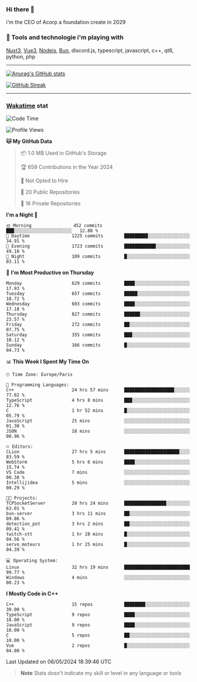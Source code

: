 ### Hi there 👋

i'm the CEO of Acorp a foundation create in 2029  

### 🧰 Tools and technologie i'm playing with

[Nuxt3](https://nuxt.com), [Vue3](https://vuejs.org/), [Nodejs](https://nodejs.org), [Bun](https://bun.sh/), discord.js, typescript, javascript, c++, qt6, python, php

---

[![Anurag's GitHub stats](https://github-readme-stats.vercel.app/api?username=ackimixs&show_icons=true&theme=github_dark&count_private=true)](https://www.ackimixs.xyz)

[![GitHub Streak](https://github-readme-streak-stats.herokuapp.com?user=Ackimixs&theme=github-dark-blue&date_format=j%20M%5B%20Y%5D&mode=weekly)](https://git.io/streak-stats)

---
 
 ### [Wakatime](https://wakatime.com/) stat

<!--START_SECTION:waka-->
![Code Time](http://img.shields.io/badge/Code%20Time-1%2C080%20hrs%2016%20mins-blue)

![Profile Views](http://img.shields.io/badge/Profile%20Views-0-blue)

**🐱 My GitHub Data** 

> 📦 1.0 MB Used in GitHub's Storage 
 > 
> 🏆 659 Contributions in the Year 2024
 > 
> 🚫 Not Opted to Hire
 > 
> 📜 20 Public Repositories 
 > 
> 🔑 16 Private Repositories 
 > 
**I'm a Night 🦉** 

```text
🌞 Morning                452 commits         ███░░░░░░░░░░░░░░░░░░░░░░   12.88 % 
🌆 Daytime                1225 commits        █████████░░░░░░░░░░░░░░░░   34.91 % 
🌃 Evening                1723 commits        ████████████░░░░░░░░░░░░░   49.10 % 
🌙 Night                  109 commits         █░░░░░░░░░░░░░░░░░░░░░░░░   03.11 % 
```
📅 **I'm Most Productive on Thursday** 

```text
Monday                   629 commits         ████░░░░░░░░░░░░░░░░░░░░░   17.93 % 
Tuesday                  657 commits         █████░░░░░░░░░░░░░░░░░░░░   18.72 % 
Wednesday                603 commits         ████░░░░░░░░░░░░░░░░░░░░░   17.18 % 
Thursday                 827 commits         ██████░░░░░░░░░░░░░░░░░░░   23.57 % 
Friday                   272 commits         ██░░░░░░░░░░░░░░░░░░░░░░░   07.75 % 
Saturday                 355 commits         ███░░░░░░░░░░░░░░░░░░░░░░   10.12 % 
Sunday                   166 commits         █░░░░░░░░░░░░░░░░░░░░░░░░   04.73 % 
```


📊 **This Week I Spent My Time On** 

```text
🕑︎ Time Zone: Europe/Paris

💬 Programming Languages: 
C++                      24 hrs 57 mins      ███████████████████░░░░░░   77.02 % 
TypeScript               4 hrs 8 mins        ███░░░░░░░░░░░░░░░░░░░░░░   12.76 % 
C                        1 hr 52 mins        █░░░░░░░░░░░░░░░░░░░░░░░░   05.79 % 
JavaScript               25 mins             ░░░░░░░░░░░░░░░░░░░░░░░░░   01.30 % 
JSON                     18 mins             ░░░░░░░░░░░░░░░░░░░░░░░░░   00.96 % 

🔥 Editors: 
CLion                    27 hrs 5 mins       █████████████████████░░░░   83.59 % 
WebStorm                 5 hrs 6 mins        ████░░░░░░░░░░░░░░░░░░░░░   15.74 % 
VS Code                  7 mins              ░░░░░░░░░░░░░░░░░░░░░░░░░   00.38 % 
Intellijidea             5 mins              ░░░░░░░░░░░░░░░░░░░░░░░░░   00.29 % 

🐱‍💻 Projects: 
TCPSocketServer          20 hrs 24 mins      ████████████████░░░░░░░░░   63.01 % 
bun-server               3 hrs 11 mins       ██░░░░░░░░░░░░░░░░░░░░░░░   09.86 % 
detection_pot            3 hrs 2 mins        ██░░░░░░░░░░░░░░░░░░░░░░░   09.41 % 
twitch-stt               1 hr 28 mins        █░░░░░░░░░░░░░░░░░░░░░░░░   04.56 % 
servo_moteurs            1 hr 25 mins        █░░░░░░░░░░░░░░░░░░░░░░░░   04.39 % 

💻 Operating System: 
Linux                    32 hrs 19 mins      █████████████████████████   99.77 % 
Windows                  4 mins              ░░░░░░░░░░░░░░░░░░░░░░░░░   00.23 % 
```

**I Mostly Code in C++** 

```text
C++                      15 repos            ████████░░░░░░░░░░░░░░░░░   30.00 % 
TypeScript               9 repos             ████░░░░░░░░░░░░░░░░░░░░░   18.00 % 
JavaScript               9 repos             ████░░░░░░░░░░░░░░░░░░░░░   18.00 % 
C                        5 repos             ██░░░░░░░░░░░░░░░░░░░░░░░   10.00 % 
Vue                      2 repos             █░░░░░░░░░░░░░░░░░░░░░░░░   04.00 % 
```




 Last Updated on 06/05/2024 18:39:46 UTC
<!--END_SECTION:waka-->

> **Note**
> Stats dosn't indicate my skill or level in any language or tools
